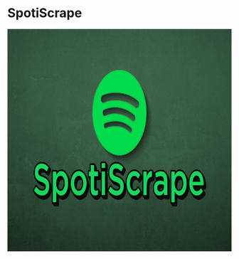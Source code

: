 # SpotiScrape
<p align="center">
  <img width="660" height="500" src="Images/SpotiScrapeLogo4.png">
</p>
